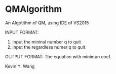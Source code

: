 # QMAlgorithm
An Algotithm of QM, using IDE of VS2015

INPUT FORMAT:
1.  input the mininal number
    q to quit
2.  input the regardless numer
    q to quit

OUTPUT FORMAT:
The equation with minimun coef.

Kevin Y. Wang
